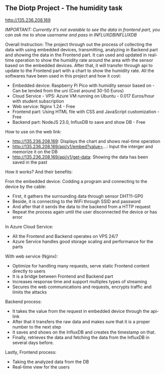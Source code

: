 The Diotp Project - The humidity task
------------------------------------------------------
http://135.236.208.169

*IMPORTANT: Currently it's not avaiable to see the data in frontend part, you can ask me to show username and pass in INFLUXDBINFLUXDB* 

Overall Instruction:
The project through out the process of collecting the data with using embedded devices, transmitting, analyzing in Backend part and showing the data in the Frontend part. It can used and updated in real-time operation to show the humidity rate around the area with the sensor based on the embedded devices. After that, it will transfer through api to update to the Frontend part with a chart to show the humidity rate.
All the softwares have been used in this project and how it cost:
- Embedded device: Raspberry Pi Pico with humidity sensor based on - Can be lended from the uni (Cost around 30-50 Euros) 
- Cloud Service - VPS: Azure VM running on Ubuntu - 0.017 Euros/hour with student subscription
- Web service: Nginx 1.24 - Free
- Frontend part: Using HTML file with CSS and JavaScript customization - Free
- Backend part: NodeJS 23.0, InfluxDB to save and show DB - Free

How to use on the web link:
- http://135.236.208.169: Displays the chart and shows real-time operation
- http://135.236.208.169/api/v1/embed?value=...: Input the interger and memorize it on the DB
- http://135.236.208.169/api/v1/get-data: Showing the data has been saved in the past

How it works? And their benefits:

Fron the embedded device: Codding a program and connecting to the device by the cable: 
- First, it gathers the surrounding data through sensor DHT11-GP0
- Beside, it is connecting to the WiFi through SSID and password
- And after that it sends the data to the backend from a HTTP request
- Repeat the process again until the user disconnected the device or has error

In Azure Cloud Service:
- All the Frontend and Backend operates on VPS 24/7
- Azure Service handles good storage scaling and performance for the parts

With web service (Nginx):
- Optimize for handling many requests, serve static Frontend content directly to users
- It is a bridge between Frontend and Backend part
- Increases response time and support multiples types of streaming
- Secures the web communications and requests, encrypts traffic and limits the attacks

Backend process:
- It takes the value from the request in embedded device through the api-link 
- After that it transfers the raw data and makes sure that it is a proper number to the next step
- It saves and shows on the InfluxDB and creates the timestamp on that.
- Finally, retrieves the data and fetching the data from the InfluxDB in several days before.

Lastly, Frontend process:
- Taking the analyzed data from the DB 
- Real-time view for the users
